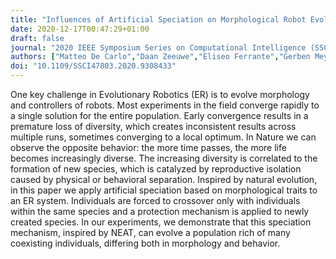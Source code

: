 ```yaml
---
title: "Influences of Artificial Speciation on Morphological Robot Evolution"
date: 2020-12-17T00:47:29+01:00
draft: false
journal: "2020 IEEE Symposium Series on Computational Intelligence (SSCI)"
authors: ["Matteo De Carlo","Daan Zeeuwe","Eliseo Ferrante","Gerben Meynen","Jacintha Ellers","A.E. Eiben"]
doi: "10.1109/SSCI47803.2020.9308433"
---
```


One key challenge in Evolutionary Robotics (ER) is to evolve morphology and controllers of robots. Most experiments in the field converge rapidly to a single solution for the entire population. Early convergence results in a premature loss of diversity, which creates inconsistent results across multiple runs, sometimes converging to a local optimum. In Nature we can observe the opposite behavior: the more time passes, the more life becomes increasingly diverse. The increasing diversity is correlated to the formation of new species, which is catalyzed by reproductive isolation caused by physical or behavioral separation. Inspired by natural evolution, in this paper we apply artificial speciation based on morphological traits to an ER system. Individuals are forced to crossover only with individuals within the same species and a protection mechanism is applied to newly created species. In our experiments, we demonstrate that this speciation mechanism, inspired by NEAT, can evolve a population rich of many coexisting individuals, differing both in morphology and behavior.